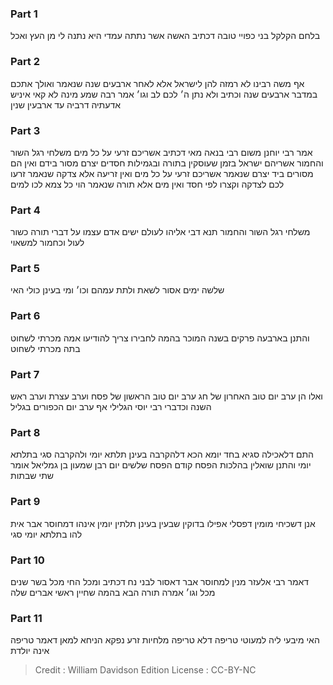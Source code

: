 
### Part 1
בלחם הקלקל בני כפויי טובה דכתיב האשה אשר נתתה עמדי היא נתנה לי מן העץ ואכל

### Part 2
אף משה רבינו לא רמזה להן לישראל אלא לאחר ארבעים שנה שנאמר ואולך אתכם במדבר ארבעים שנה וכתיב ולא נתן ה׳ לכם לב וגו׳ אמר רבה שמע מינה לא קאי איניש אדעתיה דרביה עד ארבעין שנין

### Part 3
אמר רבי יוחנן משום רבי בנאה מאי דכתיב אשריכם זרעי על כל מים משלחי רגל השור והחמור אשריהם ישראל בזמן שעוסקין בתורה ובגמילות חסדים יצרם מסור בידם ואין הם מסורים ביד יצרם שנאמר אשריכם זרעי על כל מים ואין זריעה אלא צדקה שנאמר זרעו לכם לצדקה וקצרו לפי חסד ואין מים אלא תורה שנאמר הוי כל צמא לכו למים

### Part 4
משלחי רגל השור והחמור תנא דבי אליהו לעולם ישים אדם עצמו על דברי תורה כשור לעול וכחמור למשאוי

### Part 5
שלשה ימים אסור לשאת ולתת עמהם וכו׳ ומי בעינן כולי האי

### Part 6
והתנן בארבעה פרקים בשנה המוכר בהמה לחבירו צריך להודיעו אמה מכרתי לשחוט בתה מכרתי לשחוט

### Part 7
ואלו הן ערב יום טוב האחרון של חג ערב יום טוב הראשון של פסח וערב עצרת וערב ראש השנה וכדברי רבי יוסי הגלילי אף ערב יום הכפורים בגליל

### Part 8
התם דלאכילה סגיא בחד יומא הכא דלהקרבה בעינן תלתא יומי ולהקרבה סגי בתלתא יומי והתנן שואלין בהלכות הפסח קודם הפסח שלשים יום רבן שמעון בן גמליאל אומר שתי שבתות

### Part 9
אנן דשכיחי מומין דפסלי אפילו בדוקין שבעין בעינן תלתין יומין אינהו דמחוסר אבר אית להו בתלתא יומי סגי

### Part 10
דאמר רבי אלעזר מנין למחוסר אבר דאסור לבני נח דכתיב ומכל החי מכל בשר שנים מכל וגו׳ אמרה תורה הבא בהמה שחיין ראשי אברים שלה

### Part 11
האי מיבעי ליה למעוטי טריפה דלא טריפה מלחיות זרע נפקא הניחא למאן דאמר טריפה אינה יולדת

>Credit : William Davidson Edition
>License : CC-BY-NC